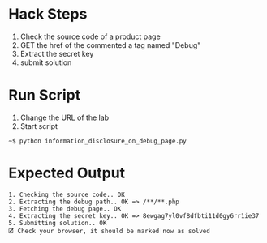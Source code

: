 # Hack Steps

1. Check the source code of a product page
2. GET the href of the commented a tag named "Debug"
3. Extract the secret key
4. submit solution

# Run Script

1. Change the URL of the lab
2. Start script

```
~$ python information_disclosure_on_debug_page.py
```

# Expected Output

```
1. Checking the source code.. OK
2. Extracting the debug path.. OK => /**/**.php
3. Fetching the debug page.. OK
4. Extracting the secret key.. OK => 8ewgag7yl0vf8dfbti11d0gy6rr1ie37
5. Submitting solution.. OK
🗹 Check your browser, it should be marked now as solved
```
